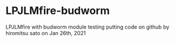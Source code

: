 # LPJLMfire-budworm
LPJLMfire with budworm module
testing putting code on github by hiromitsu sato on Jan 26th, 2021
